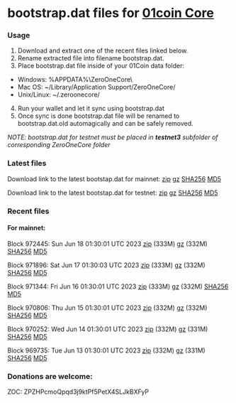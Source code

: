 # bootstrap.dat files for [01coin Core](https://01coin.io)

### Usage

1. Download and extract one of the recent files linked below.
2. Rename extracted file into filename bootstrap.dat.
3. Place bootstrap.dat file inside of your 01Coin data folder:
 - Windows: %APPDATA%\ZeroOneCore\
 - Mac OS: ~/Library/Application Support/ZeroOneCore/
 - Unix/Linux: ~/.zeroonecore/
4. Run your wallet and let it sync using bootstrap.dat
5. Once sync is done bootstrap.dat file will be renamed to bootstrap.dat.old automagically and can be safely removed.

_NOTE: bootstrap.dat for testnet must be placed in **testnet3** subfolder of corresponding ZeroOneCore folder_

### Latest files
Download link to the latest bootstap.dat for mainnet: [zip](https://files.01coin.io/mainnet/bootstrap.dat.zip) [gz](https://files.01coin.io/mainnet/bootstrap.dat.tar.gz) [SHA256](https://files.01coin.io/mainnet/sha256.txt) [MD5](https://files.01coin.io/mainnet/md5.txt)

Download link to the latest bootstap.dat for testnet: [zip](https://files.01coin.io/testnet/bootstrap.dat.zip) [gz](https://files.01coin.io/testnet/bootstrap.dat.tar.gz) [SHA256](https://files.01coin.io/testnet/sha256.txt) [MD5](https://files.01coin.io/testnet/md5.txt)

### Recent files

#### For mainnet:

Block 972445: Sun Jun 18 01:30:01 UTC 2023 [zip](https://files.01coin.io/mainnet/2023-06-18/bootstrap.dat.zip) (333M) [gz](https://files.01coin.io/mainnet/2023-06-18/bootstrap.dat.tar.gz) (332M) [SHA256](https://files.01coin.io/mainnet/2023-06-18/sha256.txt) [MD5](https://files.01coin.io/mainnet/2023-06-18/md5.txt)

Block 971896: Sat Jun 17 01:30:03 UTC 2023 [zip](https://files.01coin.io/mainnet/2023-06-17/bootstrap.dat.zip) (333M) [gz](https://files.01coin.io/mainnet/2023-06-17/bootstrap.dat.tar.gz) (332M) [SHA256](https://files.01coin.io/mainnet/2023-06-17/sha256.txt) [MD5](https://files.01coin.io/mainnet/2023-06-17/md5.txt)

Block 971344: Fri Jun 16 01:30:01 UTC 2023 [zip](https://files.01coin.io/mainnet/2023-06-16/bootstrap.dat.zip) (333M) [gz](https://files.01coin.io/mainnet/2023-06-16/bootstrap.dat.tar.gz) (332M) [SHA256](https://files.01coin.io/mainnet/2023-06-16/sha256.txt) [MD5](https://files.01coin.io/mainnet/2023-06-16/md5.txt)

Block 970806: Thu Jun 15 01:30:01 UTC 2023 [zip](https://files.01coin.io/mainnet/2023-06-15/bootstrap.dat.zip) (332M) [gz](https://files.01coin.io/mainnet/2023-06-15/bootstrap.dat.tar.gz) (332M) [SHA256](https://files.01coin.io/mainnet/2023-06-15/sha256.txt) [MD5](https://files.01coin.io/mainnet/2023-06-15/md5.txt)

Block 970252: Wed Jun 14 01:30:01 UTC 2023 [zip](https://files.01coin.io/mainnet/2023-06-14/bootstrap.dat.zip) (332M) [gz](https://files.01coin.io/mainnet/2023-06-14/bootstrap.dat.tar.gz) (331M) [SHA256](https://files.01coin.io/mainnet/2023-06-14/sha256.txt) [MD5](https://files.01coin.io/mainnet/2023-06-14/md5.txt)

Block 969735: Tue Jun 13 01:30:01 UTC 2023 [zip](https://files.01coin.io/mainnet/2023-06-13/bootstrap.dat.zip) (332M) [gz](https://files.01coin.io/mainnet/2023-06-13/bootstrap.dat.tar.gz) (331M) [SHA256](https://files.01coin.io/mainnet/2023-06-13/sha256.txt) [MD5](https://files.01coin.io/mainnet/2023-06-13/md5.txt)


### Donations are welcome:

ZOC: ZPZHPcmoQpqd3j9ktPf5PetX4SLJkBXFyP

